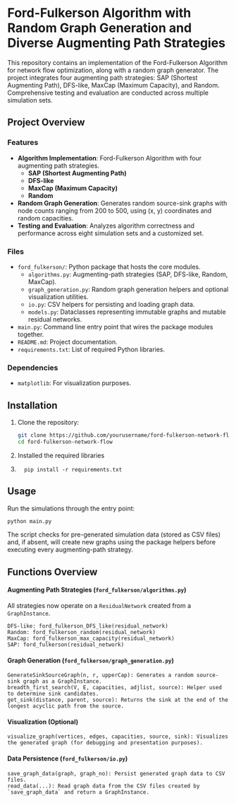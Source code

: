 # Ford-Fulkerson Algorithm with Random Graph Generation and Diverse Augmenting Path Strategies

This repository contains an implementation of the Ford-Fulkerson Algorithm for network flow optimization, along with a random graph generator. The project integrates four augmenting path strategies: SAP (Shortest Augmenting Path), DFS-like, MaxCap (Maximum Capacity), and Random. Comprehensive testing and evaluation are conducted across multiple simulation sets.

## Project Overview

### Features
- **Algorithm Implementation**: Ford-Fulkerson Algorithm with four augmenting path strategies.
  - **SAP (Shortest Augmenting Path)**
  - **DFS-like**
  - **MaxCap (Maximum Capacity)**
  - **Random**
- **Random Graph Generation**: Generates random source-sink graphs with node counts ranging from 200 to 500, using (x, y) coordinates and random capacities.
- **Testing and Evaluation**: Analyzes algorithm correctness and performance across eight simulation sets and a customized set.

### Files
- `ford_fulkerson/`: Python package that hosts the core modules.
  - `algorithms.py`: Augmenting-path strategies (SAP, DFS-like, Random, MaxCap).
  - `graph_generation.py`: Random graph generation helpers and optional visualization utilities.
  - `io.py`: CSV helpers for persisting and loading graph data.
  - `models.py`: Dataclasses representing immutable graphs and mutable residual networks.
- `main.py`: Command line entry point that wires the package modules together.
- `README.md`: Project documentation.
- `requirements.txt`: List of required Python libraries.

### Dependencies
- `matplotlib`: For visualization purposes.

## Installation

1. Clone the repository:
   ```bash
   git clone https://github.com/yourusername/ford-fulkerson-network-flow.git
   cd ford-fulkerson-network-flow
2. Installed the required libraries
3.       pip install -r requirements.txt

## Usage

Run the simulations through the entry point:

```bash
python main.py
```

The script checks for pre-generated simulation data (stored as CSV files) and, if absent, will create new graphs using the package helpers before executing every augmenting-path strategy.

## Functions Overview
#### Augmenting Path Strategies (`ford_fulkerson/algorithms.py`)

All strategies now operate on a `ResidualNetwork` created from a `GraphInstance`.

    DFS-like: ford_fulkerson_DFS_like(residual_network)
    Random: ford_fulkerson_random(residual_network)
    MaxCap: ford_fulkerson_max_capacity(residual_network)
    SAP: ford_fulkerson(residual_network)

#### Graph Generation (`ford_fulkerson/graph_generation.py`)

    GenerateSinkSourceGraph(n, r, upperCap): Generates a random source-sink graph as a GraphInstance.
    breadth_first_search(V, E, capacities, adjlist, source): Helper used to determine sink candidates.
    get_sink(distance, parent, source): Returns the sink at the end of the longest acyclic path from the source.

#### Visualization (Optional)

    visualize_graph(vertices, edges, capacities, source, sink): Visualizes the generated graph (for debugging and presentation purposes).

#### Data Persistence (`ford_fulkerson/io.py`)

    save_graph_data(graph, graph_no): Persist generated graph data to CSV files.
    read_data(...): Read graph data from the CSV files created by `save_graph_data` and return a GraphInstance.
